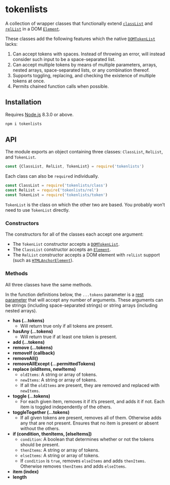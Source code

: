 # tokenlists

A collection of wrapper classes that functionally extend [`classList`](https://developer.mozilla.org/en-US/docs/Web/API/Element/classList) and [`relList`](https://developer.mozilla.org/en-US/docs/Web/API/HTMLAnchorElement/relList) in a DOM [`Element`](https://developer.mozilla.org/en-US/docs/Web/API/Element).

These classes add the following features which the native [`DOMTokenList`](https://developer.mozilla.org/en-US/docs/Web/API/DOMTokenList) lacks:
1. Can accept tokens with spaces. Instead of throwing an error, will instead consider such input to be a space-separated list.
2. Can accept multiple tokens by means of multiple parameters, arrays, nested arrays, space-separated lists, or any combination thereof.
3. Supports toggling, replacing, and checking the existence of multiple tokens at once.
4. Permits chained function calls when possible.

## Installation

Requires [Node.js](https://nodejs.org/) 8.3.0 or above.

```bash
npm i tokenlists
```

## API

The module exports an object containing three classes: `ClassList`, `RelList`, and `TokenList`.

```javascript
const {ClassList, RelList, TokenList} = require('tokenlists')
```

Each class can also be `require`d individually.

```javascript
const ClassList = require('tokenlists/class')
const RelList = require('tokenlists/rel')
const TokenList = require('tokenlists/token')
```

`TokenList` is the class on which the other two are based. You probably won’t need to use `TokenList` directly.

### Constructors

The constructors for all of the classes each accept one argument:

* The `TokenList` constructor accepts a [`DOMTokenList`](https://developer.mozilla.org/en-US/docs/Web/API/DOMTokenList).
* The `ClassList` constructor accepts an [`Element`](https://developer.mozilla.org/en-US/docs/Web/API/Element).
* The `RelList` constructor accepts a DOM element with `relList` support (such as [`HTMLAnchorElement`](https://developer.mozilla.org/en-US/docs/Web/API/HTMLAnchorElement)).

### Methods

All three classes have the same methods.

In the function definitions below, the `...tokens` parameter is a [rest parameter](https://developer.mozilla.org/en/docs/Web/JavaScript/Reference/Functions/rest_parameters) that will accept any number of arguments. These arguments can be strings (including space-separated strings) or string arrays (including nested arrays).

* **has (...tokens)**
  * Will return true only if all tokens are present.
* **hasAny (...tokens)**
  * Will return true if at least one token is present.
* **add (...tokens)**
* **remove (...tokens)**
* **removeIf (callback)**
* **removeAll()**
* **removeAllExcept (...permittedTokens)**
* **replace (oldItems, newItems)**
  * `oldItems`: A string or array of tokens.
  * `newItems`: A string or array of tokens.
  * If all the `oldItems` are present, they are removed and replaced with `newItems`.
* **toggle (...tokens)**
  * For each given item, removes it if it’s present, and adds it if not. Each item is toggled independently of the others.
* **toggleTogether (...tokens)**
  * If all given tokens are present, removes all of them. Otherwise adds any that are not present. Ensures that no item is present or absent without the others.
* **if (condition, thenItems, [elseItems])**
  * `condition`: A boolean that determines whether or not the tokens should be present.
  * `thenItems`: A string or array of tokens.
  * `elseItems`: A string or array of tokens.
  * If `condition` is `true`, removes `elseItems` and adds `thenItems`. Otherwise removes `thenItems` and adds `elseItems`.
* **item (index)**
* **length**
